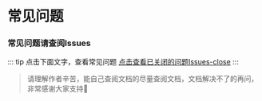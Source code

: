 # 常见问题

### 常见问题请查阅Issues
::: tip 点击下面文字，查看常见问题
[点击查看已关闭的问题Issues-close](https://github.com/xisuo67/XHS-Spider/issues?q=is%3Aissue+is%3Aclosed) 
:::


> 请理解作者辛苦，能自己查阅文档的尽量查阅文档，文档解决不了的再问，非常感谢大家支持🍹